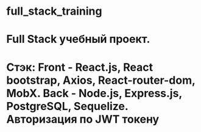 # full_stack_training
# Full Stack учебный проект. 
# Стэк: Front - React.js, React bootstrap, Axios, React-router-dom, MobX.  Back - Node.js, Express.js, PostgreSQL, Sequelize. Авторизация по JWT токену
